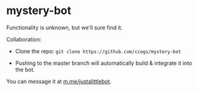 # mystery-bot

Functionality is unknown, but we'll sure find it. 

Collaboration:

* Clone the repo: `git clone https://github.com/ccogs/mystery-bot`

* Pushing to the master branch will automatically build & integrate it into the bot. 

You can message it at [m.me/justalittlebot](http://m.me/justalittlebot). 
